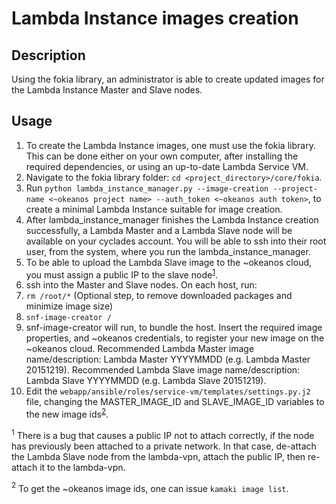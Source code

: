 # Lambda Instance images creation

## Description

Using the fokia library, an administrator is able to create updated images for the Lambda Instance Master and Slave nodes.

## Usage

1. To create the Lambda Instance images, one must use the fokia library. This can be done either on your own computer, after installing the required dependencies, or using an up-to-date Lambda Service VM.
2. Navigate to the fokia library folder: `cd <project_directory>/core/fokia`.
3. Run `python lambda_instance_manager.py --image-creation --project-name <~okeanos project name> --auth_token <~okeanos auth token>`, to create a minimal Lambda Instance suitable for image creation.
4. After lambda_instance_manager finishes the Lambda Instance creation successfully, a Lambda Master and a Lambda Slave node will be available on your cyclades account. You will be able to ssh  into their root user, from the system, where you run the lambda_instance_manager.
5. To be able to upload the Lambda Slave image to the ~okeanos cloud, you must assign a public IP to the slave node<sup>[1](#footnote1)</sup>.
6. ssh into the Master and Slave nodes. On each host, run:
  1. `rm /root/*` (Optional step, to remove downloaded packages and minimize image size)
  2. `snf-image-creator /`
7. snf-image-creator will run, to bundle the host. Insert the required image properties, and ~okeanos credentials, to register your new image on the ~okeanos cloud. Recommended Lambda Master image name/description: Lambda Master YYYYMMDD (e.g. Lambda Master 20151219). Recommended Lambda Slave image name/description: Lambda Slave YYYYMMDD (e.g. Lambda Slave 20151219).
8. Edit the `webapp/ansible/roles/service-vm/templates/settings.py.j2` file, changing the MASTER_IMAGE_ID and SLAVE_IMAGE_ID variables to the new image ids<sup>[2](#footnote2)</sup>.

<a name="footnote1"><sup>1</sup></a> There is a bug that causes a public IP not to attach correctly, if the node has previously been attached to a private network. In that case, de-attach the Lambda Slave node from the lambda-vpn, attach the public IP, then re-attach it to the lambda-vpn.

<a name="footnote2"><sup>2</sup></a> To get the ~okeanos image ids, one can issue `kamaki image list`.
